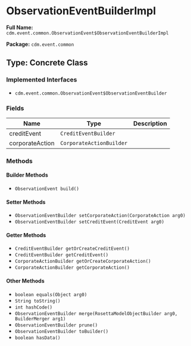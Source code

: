 # ObservationEventBuilderImpl

**Full Name:** `cdm.event.common.ObservationEvent$ObservationEventBuilderImpl`

**Package:** `cdm.event.common`

## Type: Concrete Class

### Implemented Interfaces

- `cdm.event.common.ObservationEvent$ObservationEventBuilder`

### Fields

| Name | Type | Description |
|------|------|-------------|
| creditEvent | `CreditEventBuilder` |  |
| corporateAction | `CorporateActionBuilder` |  |

### Methods

#### Builder Methods

- `ObservationEvent build()`

#### Setter Methods

- `ObservationEventBuilder setCorporateAction(CorporateAction arg0)`
- `ObservationEventBuilder setCreditEvent(CreditEvent arg0)`

#### Getter Methods

- `CreditEventBuilder getOrCreateCreditEvent()`
- `CreditEventBuilder getCreditEvent()`
- `CorporateActionBuilder getOrCreateCorporateAction()`
- `CorporateActionBuilder getCorporateAction()`

#### Other Methods

- `boolean equals(Object arg0)`
- `String toString()`
- `int hashCode()`
- `ObservationEventBuilder merge(RosettaModelObjectBuilder arg0, BuilderMerger arg1)`
- `ObservationEventBuilder prune()`
- `ObservationEventBuilder toBuilder()`
- `boolean hasData()`

